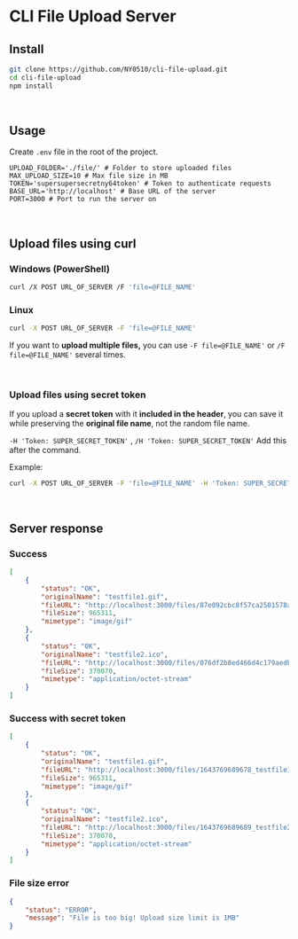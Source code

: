 # CLI File Upload Server

## Install

```bash
git clone https://github.com/NY0510/cli-file-upload.git
cd cli-file-upload
npm install
```

<br>

## Usage

Create `.env` file in the root of the project.

```dosini
UPLOAD_FOLDER='./file/' # Folder to store uploaded files
MAX_UPLOAD_SIZE=10 # Max file size in MB
TOKEN='supersupersecretny64token' # Token to authenticate requests
BASE_URL='http://localhost' # Base URL of the server
PORT=3000 # Port to run the server on
```

<br>

## Upload files using curl

### Windows (PowerShell)

```bash
curl /X POST URL_OF_SERVER /F 'file=@FILE_NAME'
```

### Linux

```bash
curl -X POST URL_OF_SERVER -F 'file=@FILE_NAME'
```

If you want to **upload multiple files,** you can use `-F file=@FILE_NAME'` or `/F file=@FILE_NAME'` several times.

<br>

### Upload files using secret token

If you upload a **secret token** with it **included in the header**, you can save it while preserving the **original file name**, not the random file name.

`-H 'Token: SUPER_SECRET_TOKEN'` , `/H 'Token: SUPER_SECRET_TOKEN'` Add this after the command.

Example:

```bash
curl -X POST URL_OF_SERVER -F 'file=@FILE_NAME' -H 'Token: SUPER_SECRET_TOKEN'
```

<br>

## Server response

### Success

```json
[
	{
		"status": "OK",
		"originalName": "testfile1.gif",
		"fileURL": "http://localhost:3000/files/87e092cbc8f57ca2501578a201e338e567e8.gif",
		"fileSize": 965311,
		"mimetype": "image/gif"
	},
	{
		"status": "OK",
		"originalName": "testfile2.ico",
		"fileURL": "http://localhost:3000/files/076df2b8ed466d4c179aedb7724e19721280.ico",
		"fileSize": 370070,
		"mimetype": "application/octet-stream"
	}
]
```

### Success with secret token

```json
[
	{
		"status": "OK",
		"originalName": "testfile1.gif",
		"fileURL": "http://localhost:3000/files/1643769689678_testfile1.gif",
		"fileSize": 965311,
		"mimetype": "image/gif"
	},
	{
		"status": "OK",
		"originalName": "testfile2.ico",
		"fileURL": "http://localhost:3000/files/1643769689689_testfile2.ico",
		"fileSize": 370070,
		"mimetype": "application/octet-stream"
	}
]
```

### File size error

```json
{
	"status": "ERROR",
	"message": "File is too big! Upload size limit is 1MB"
}
```

